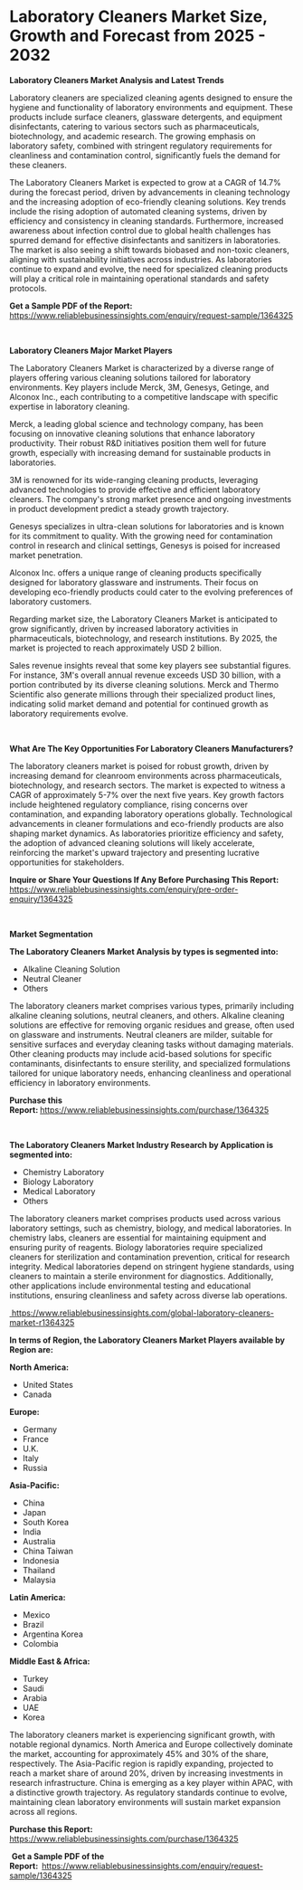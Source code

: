 <p><h1>Laboratory Cleaners Market Size, Growth and Forecast from 2025 - 2032</h1></p><p><strong>Laboratory Cleaners Market Analysis and Latest Trends</strong></p>
<p><p>Laboratory cleaners are specialized cleaning agents designed to ensure the hygiene and functionality of laboratory environments and equipment. These products include surface cleaners, glassware detergents, and equipment disinfectants, catering to various sectors such as pharmaceuticals, biotechnology, and academic research. The growing emphasis on laboratory safety, combined with stringent regulatory requirements for cleanliness and contamination control, significantly fuels the demand for these cleaners.</p><p>The Laboratory Cleaners Market is expected to grow at a CAGR of 14.7% during the forecast period, driven by advancements in cleaning technology and the increasing adoption of eco-friendly cleaning solutions. Key trends include the rising adoption of automated cleaning systems, driven by efficiency and consistency in cleaning standards. Furthermore, increased awareness about infection control due to global health challenges has spurred demand for effective disinfectants and sanitizers in laboratories. The market is also seeing a shift towards biobased and non-toxic cleaners, aligning with sustainability initiatives across industries. As laboratories continue to expand and evolve, the need for specialized cleaning products will play a critical role in maintaining operational standards and safety protocols.</p></p>
<p><strong>Get a Sample PDF of the Report:&nbsp;</strong> <a href="https://www.reliablebusinessinsights.com/enquiry/request-sample/1364325?utm_campaign=3074&utm_medium=2&utm_source=Github&utm_content=ia&utm_term=13042025&utm_id=laboratory-cleaners">https://www.reliablebusinessinsights.com/enquiry/request-sample/1364325</a></p>
<p>&nbsp;</p>
<p><strong>Laboratory Cleaners Major Market Players</strong></p>
<p><p>The Laboratory Cleaners Market is characterized by a diverse range of players offering various cleaning solutions tailored for laboratory environments. Key players include Merck, 3M, Genesys, Getinge, and Alconox Inc., each contributing to a competitive landscape with specific expertise in laboratory cleaning.</p><p>Merck, a leading global science and technology company, has been focusing on innovative cleaning solutions that enhance laboratory productivity. Their robust R&D initiatives position them well for future growth, especially with increasing demand for sustainable products in laboratories.</p><p>3M is renowned for its wide-ranging cleaning products, leveraging advanced technologies to provide effective and efficient laboratory cleaners. The company's strong market presence and ongoing investments in product development predict a steady growth trajectory.</p><p>Genesys specializes in ultra-clean solutions for laboratories and is known for its commitment to quality. With the growing need for contamination control in research and clinical settings, Genesys is poised for increased market penetration.</p><p>Alconox Inc. offers a unique range of cleaning products specifically designed for laboratory glassware and instruments. Their focus on developing eco-friendly products could cater to the evolving preferences of laboratory customers.</p><p>Regarding market size, the Laboratory Cleaners Market is anticipated to grow significantly, driven by increased laboratory activities in pharmaceuticals, biotechnology, and research institutions. By 2025, the market is projected to reach approximately USD 2 billion.</p><p>Sales revenue insights reveal that some key players see substantial figures. For instance, 3M's overall annual revenue exceeds USD 30 billion, with a portion contributed by its diverse cleaning solutions. Merck and Thermo Scientific also generate millions through their specialized product lines, indicating solid market demand and potential for continued growth as laboratory requirements evolve.</p></p>
<p>&nbsp;</p>
<p><strong>What Are The Key Opportunities For Laboratory Cleaners Manufacturers?</strong></p>
<p><p>The laboratory cleaners market is poised for robust growth, driven by increasing demand for cleanroom environments across pharmaceuticals, biotechnology, and research sectors. The market is expected to witness a CAGR of approximately 5-7% over the next five years. Key growth factors include heightened regulatory compliance, rising concerns over contamination, and expanding laboratory operations globally. Technological advancements in cleaner formulations and eco-friendly products are also shaping market dynamics. As laboratories prioritize efficiency and safety, the adoption of advanced cleaning solutions will likely accelerate, reinforcing the market's upward trajectory and presenting lucrative opportunities for stakeholders.</p></p>
<p><strong>Inquire or Share Your Questions If Any Before Purchasing This Report:</strong> <a href="https://www.reliablebusinessinsights.com/enquiry/pre-order-enquiry/1364325?utm_campaign=3074&utm_medium=2&utm_source=Github&utm_content=ia&utm_term=13042025&utm_id=laboratory-cleaners">https://www.reliablebusinessinsights.com/enquiry/pre-order-enquiry/1364325</a></p>
<p>&nbsp;</p>
<p><strong>Market Segmentation</strong></p>
<p><strong>The Laboratory Cleaners Market Analysis by types is segmented into:</strong></p>
<p><ul><li>Alkaline Cleaning Solution</li><li>Neutral Cleaner</li><li>Others</li></ul></p>
<p><p>The laboratory cleaners market comprises various types, primarily including alkaline cleaning solutions, neutral cleaners, and others. Alkaline cleaning solutions are effective for removing organic residues and grease, often used on glassware and instruments. Neutral cleaners are milder, suitable for sensitive surfaces and everyday cleaning tasks without damaging materials. Other cleaning products may include acid-based solutions for specific contaminants, disinfectants to ensure sterility, and specialized formulations tailored for unique laboratory needs, enhancing cleanliness and operational efficiency in laboratory environments.</p></p>
<p><strong>Purchase this Report:&nbsp;</strong><a href="https://www.reliablebusinessinsights.com/purchase/1364325?utm_campaign=3074&utm_medium=2&utm_source=Github&utm_content=ia&utm_term=13042025&utm_id=laboratory-cleaners">https://www.reliablebusinessinsights.com/purchase/1364325</a></p>
<p>&nbsp;</p>
<p><strong>The Laboratory Cleaners Market Industry Research by Application is segmented into:</strong></p>
<p><ul><li>Chemistry Laboratory</li><li>Biology Laboratory</li><li>Medical Laboratory</li><li>Others</li></ul></p>
<p><p>The laboratory cleaners market comprises products used across various laboratory settings, such as chemistry, biology, and medical laboratories. In chemistry labs, cleaners are essential for maintaining equipment and ensuring purity of reagents. Biology laboratories require specialized cleaners for sterilization and contamination prevention, critical for research integrity. Medical laboratories depend on stringent hygiene standards, using cleaners to maintain a sterile environment for diagnostics. Additionally, other applications include environmental testing and educational institutions, ensuring cleanliness and safety across diverse lab operations.</p></p>
<p><a href="https://www.reliablebusinessinsights.com/global-laboratory-cleaners-market-r1364325?utm_campaign=3074&utm_medium=2&utm_source=Github&utm_content=ia&utm_term=13042025&utm_id=laboratory-cleaners">&nbsp;https://www.reliablebusinessinsights.com/global-laboratory-cleaners-market-r1364325</a></p>
<p><strong>In terms of Region, the Laboratory Cleaners Market Players available by Region are:</strong></p>
<p>
    <p> <strong> North America: </strong>
        <ul>
            <li>United States</li>
            <li>Canada</li>
        </ul>
        </p> 
    <p> <strong> Europe: </strong>
        <ul>
            <li>Germany</li>
            <li>France</li>
            <li>U.K.</li>
            <li>Italy</li>
            <li>Russia</li>
        </ul>
        </p> 
    <p> <strong> Asia-Pacific: </strong>
        <ul>
            <li>China</li>
            <li>Japan</li>
            <li>South Korea</li>
            <li>India</li>
            <li>Australia</li>
            <li>China Taiwan</li>
            <li>Indonesia</li>
            <li>Thailand</li>
            <li>Malaysia</li>
        </ul>
        </p> 
    <p> <strong> Latin America: </strong>
        <ul>
            <li>Mexico</li>
            <li>Brazil</li>
            <li>Argentina Korea</li>
            <li>Colombia</li>
        </ul>
        </p> 
    <p> <strong> Middle East & Africa: </strong>
        <ul>
            <li>Turkey</li>
            <li>Saudi</li>
            <li>Arabia</li>
            <li>UAE</li>
            <li>Korea</li>
        </ul>
    </p>
    </p>
<p><p>The laboratory cleaners market is experiencing significant growth, with notable regional dynamics. North America and Europe collectively dominate the market, accounting for approximately 45% and 30% of the share, respectively. The Asia-Pacific region is rapidly expanding, projected to reach a market share of around 20%, driven by increasing investments in research infrastructure. China is emerging as a key player within APAC, with a distinctive growth trajectory. As regulatory standards continue to evolve, maintaining clean laboratory environments will sustain market expansion across all regions.</p></p>
<p><strong>Purchase this Report: </strong><a href="https://www.reliablebusinessinsights.com/purchase/1364325?utm_campaign=3074&utm_medium=2&utm_source=Github&utm_content=ia&utm_term=13042025&utm_id=laboratory-cleaners">https://www.reliablebusinessinsights.com/purchase/1364325</a></p>
<p>&nbsp;<strong>Get a Sample PDF of the Report:&nbsp;&nbsp;</strong><a href="https://www.reliablebusinessinsights.com/enquiry/request-sample/1364325?utm_campaign=3074&utm_medium=2&utm_source=Github&utm_content=ia&utm_term=13042025&utm_id=laboratory-cleaners">https://www.reliablebusinessinsights.com/enquiry/request-sample/1364325</a></p>
<p><strong></strong></p>
<p><p></p><p></p><p></p></p>